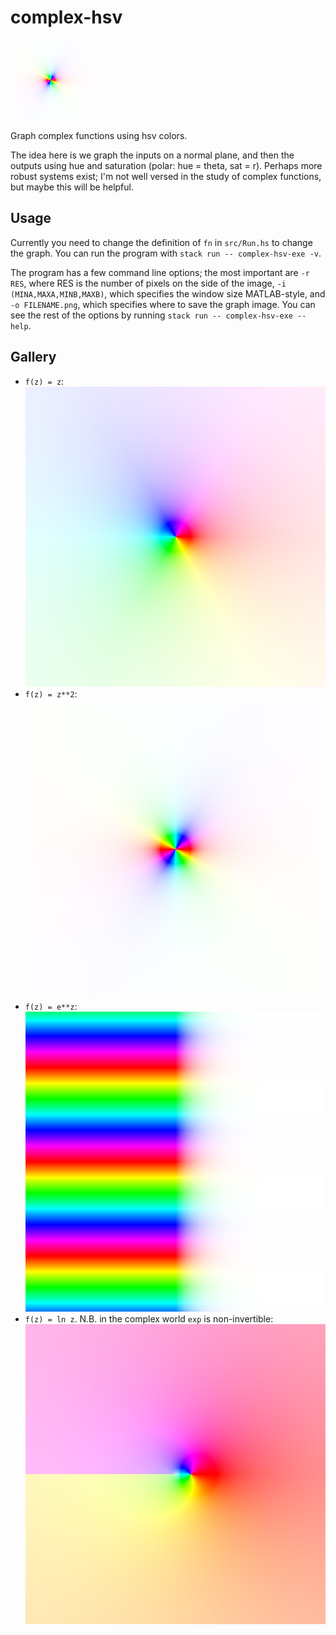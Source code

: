 # complex-hsv

![small graph](images/graph17.png)

Graph complex functions using hsv colors.

The idea here is we graph the inputs on a normal plane, and then
the outputs using hue and saturation (polar: hue = theta, sat = r).
Perhaps more robust systems exist; I'm not well versed in the study
of complex functions, but maybe this will be helpful.

## Usage

Currently you need to change the definition of `fn` in `src/Run.hs` to change the graph.
You can run the program with `stack run -- complex-hsv-exe -v`.

The program has a few command line options; the most important are `-r RES`, where RES is the number of pixels on the side of the image, `-i (MINA,MAXA,MINB,MAXB)`, which specifies the window size MATLAB-style, and `-o FILENAME.png`, which specifies where to save the graph image. You can see the rest of the options by running `stack run -- complex-hsv-exe --help`.

## Gallery

* `f(z) = z`:
  ![graph](images/graph15.png)
* `f(z) = z**2`:
  ![graph](images/graph16.png)
* `f(z) = e**z`:
  ![graph](images/graph19.png)
* `f(z) = ln z`. N.B. in the complex world `exp` is non-invertible:
  ![graph](images/graph18.png)

